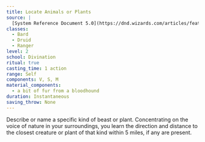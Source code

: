 ```yaml
---
title: Locate Animals or Plants
source: |
  [System Reference Document 5.0](https://dnd.wizards.com/articles/features/systems-reference-document-srd)
classes:
  - Bard
  - Druid
  - Ranger
level: 2
school: Divination
ritual: true
casting_time: 1 action
range: Self
components: V, S, M
material_components:
  - a bit of fur from a bloodhound
duration: Instantaneous
saving_throw: None
---
```


Describe or name a specific kind of beast or plant. Concentrating on the voice of nature in your surroundings, you learn the direction and distance to the closest creature or plant of that kind within 5 miles, if any are present.
